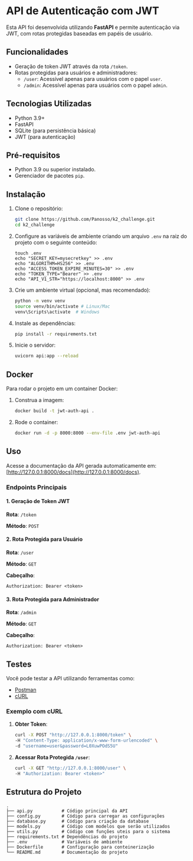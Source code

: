 # API de Autenticação com JWT

Esta API foi desenvolvida utilizando **FastAPI** e permite autenticação via JWT, com rotas protegidas baseadas em papéis de usuário.

## Funcionalidades

- Geração de token JWT através da rota `/token`.
- Rotas protegidas para usuários e administradores:
  - `/user`: Acessível apenas para usuários com o papel `user`.
  - `/admin`: Acessível apenas para usuários com o papel `admin`.

## Tecnologias Utilizadas

- Python 3.9+
- FastAPI
- SQLite (para persistência básica)
- JWT (para autenticação)

## Pré-requisitos

- Python 3.9 ou superior instalado.
- Gerenciador de pacotes `pip`.

## Instalação

1. Clone o repositório:
   ```bash
   git clone https://github.com/Panosso/k2_challenge.git
   cd k2_challenge
   ```

2. Configure as variáveis de ambiente criando um arquivo `.env` na raiz do projeto com o seguinte conteúdo:
   ```
   touch .env
   echo "SECRET_KEY=mysecretkey" >> .env
   echo "ALGORITHM=HS256" >> .env
   echo "ACCESS_TOKEN_EXPIRE_MINUTES=30" >> .env
   echo "TOKEN_TYPE="Bearer" >> .env
   echo "API_V1_STR="https://localhost:8000" >> .env

   ```

3. Crie um ambiente virtual (opcional, mas recomendado):
   ```bash
   python -m venv venv
   source venv/bin/activate # Linux/Mac
   venv\Scripts\activate  # Windows
   ```

4. Instale as dependências:
   ```bash
   pip install -r requirements.txt
   ```

5. Inicie o servidor:
   ```bash
   uvicorn api:app --reload
   ```

## Docker

Para rodar o projeto em um container Docker:

1. Construa a imagem:
   ```bash
   docker build -t jwt-auth-api .
   ```

2. Rode o container:
   ```bash
   docker run -d -p 8000:8000 --env-file .env jwt-auth-api
   ```

## Uso

Acesse a documentação da API gerada automaticamente em: [http://127.0.0.1:8000/docs](http://127.0.0.1:8000/docs).

### Endpoints Principais

#### 1. Geração de Token JWT

**Rota**: `/token`

**Método**: `POST`

#### 2. Rota Protegida para Usuário

**Rota**: `/user`

**Método**: `GET`

**Cabeçalho**:
```
Authorization: Bearer <token>
```

#### 3. Rota Protegida para Administrador

**Rota**: `/admin`

**Método**: `GET`

**Cabeçalho**:
```
Authorization: Bearer <token>
```

## Testes

Você pode testar a API utilizando ferramentas como:

- [Postman](https://www.postman.com/)
- [cURL](https://curl.se/)

### Exemplo com cURL

1. **Obter Token**:
   ```bash
   curl -X POST "http://127.0.0.1:8000/token" \
   -H "Content-Type: application/x-www-form-urlencoded" \
   -d "username=user&password=L0XuwPOdS5U"
   ```

2. **Acessar Rota Protegida `/user`**:
   ```bash
   curl -X GET "http://127.0.0.1:8000/user" \
   -H "Authorization: Bearer <token>"
   ```

## Estrutura do Projeto

```
.
├── api.py           # Código principal da API
├── config.py        # Código para carregar as configurações
├── database.py      # Código para criação da database
├── models.py        # Código com modelos que serão utilizados
├── utils.py         # Código com funções uteis para o sistema
├── requirements.txt # Dependências do projeto
├── .env             # Variáveis de ambiente
├── Dockerfile       # Configuração para conteinerização
└── README.md        # Documentação do projeto
```
